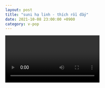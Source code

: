 ```yaml
---
layout: post
title: "suni hạ linh - thích rồi đấy"
date: 2021-10-08 23:00:00 +0900
category: v-pop
---
```


<div class="video-container">
    <video id="player" class="video-js vjs-default-skin vjs-big-play-centered" data-json="/public/json/v-pop/suni hạ linh - thích rồi đấy.json"></video>
</div>

```
```
